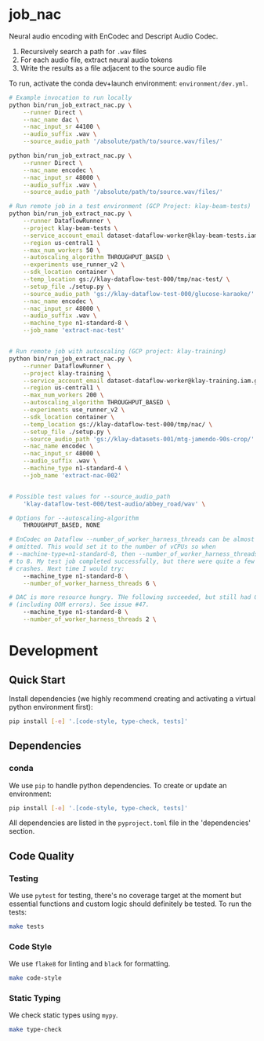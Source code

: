 # job_nac

Neural audio encoding with EnCodec and Descript Audio Codec.

1. Recursively search a path for `.wav` files
1. For each audio file, extract neural audio tokens
1. Write the results as a file adjacent to the source audio file

To run, activate the conda dev+launch environment: `environment/dev.yml`.

```bash
# Example invocation to run locally
python bin/run_job_extract_nac.py \
    --runner Direct \
    --nac_name dac \
    --nac_input_sr 44100 \
    --audio_suffix .wav \
    --source_audio_path '/absolute/path/to/source.wav/files/'

python bin/run_job_extract_nac.py \
    --runner Direct \
    --nac_name encodec \
    --nac_input_sr 48000 \
    --audio_suffix .wav \
    --source_audio_path '/absolute/path/to/source.wav/files/'

# Run remote job in a test environment (GCP Project: klay-beam-tests)
python bin/run_job_extract_nac.py \
    --runner DataflowRunner \
    --project klay-beam-tests \
    --service_account_email dataset-dataflow-worker@klay-beam-tests.iam.gserviceaccount.com \
    --region us-central1 \
    --max_num_workers 50 \
    --autoscaling_algorithm THROUGHPUT_BASED \
    --experiments use_runner_v2 \
    --sdk_location container \
    --temp_location gs://klay-dataflow-test-000/tmp/nac-test/ \
    --setup_file ./setup.py \
    --source_audio_path 'gs://klay-dataflow-test-000/glucose-karaoke/' \
    --nac_name encodec \
    --nac_input_sr 48000 \
    --audio_suffix .wav \
    --machine_type n1-standard-8 \
    --job_name 'extract-nac-test'


# Run remote job with autoscaling (GCP project: klay-training)
python bin/run_job_extract_nac.py \
    --runner DataflowRunner \
    --project klay-training \
    --service_account_email dataset-dataflow-worker@klay-training.iam.gserviceaccount.com \
    --region us-central1 \
    --max_num_workers 200 \
    --autoscaling_algorithm THROUGHPUT_BASED \
    --experiments use_runner_v2 \
    --sdk_location container \
    --temp_location gs://klay-dataflow-test-000/tmp/nac/ \
    --setup_file ./setup.py \
    --source_audio_path 'gs://klay-datasets-001/mtg-jamendo-90s-crop/' \
    --nac_name encodec \
    --nac_input_sr 48000 \
    --audio_suffix .wav \
    --machine_type n1-standard-4 \
    --job_name 'extract-nac-002'


# Possible test values for --source_audio_path
    'klay-dataflow-test-000/test-audio/abbey_road/wav' \

# Options for --autoscaling-algorithm
    THROUGHPUT_BASED, NONE

# EnCodec on Dataflow --number_of_worker_harness_threads can be almost be
# omitted. This would set it to the number of vCPUs so when
# --machine-type=n1-standard-8, then --number_of_worker_harness_threads defaults
# to 8. My test job completed successfully, but there were quite a few OOM
# crashes. Next time I would try:
    --machine_type n1-standard-8 \
    --number_of_worker_harness_threads 6 \

# DAC is more resource hungry. THe following succeeded, but still had OOM errors
# (including OOM errors). See issue #47.
    --machine_type n1-standard-8 \
    --number_of_worker_harness_threads 2 \
```

# Development
## Quick Start
Install dependencies (we highly recommend creating and activating a virtual
python environment first):

```sh
pip install [-e] '.[code-style, type-check, tests]'
```

## Dependencies
### conda
We use `pip` to handle python dependencies.  To create or update an environment:

```sh
pip install [-e] '.[code-style, type-check, tests]'
```

All dependencies are listed in the `pyproject.toml` file in the 'dependencies'
section.

## Code Quality
### Testing
We use `pytest` for testing, there's no coverage target at the moment but
essential functions and custom logic should definitely be tested. To run the
tests:
```sh
make tests
```

### Code Style
We use `flake8` for linting and `black` for formatting.

```sh
make code-style
```

### Static Typing
We check static types using `mypy`.
```sh
make type-check
```
